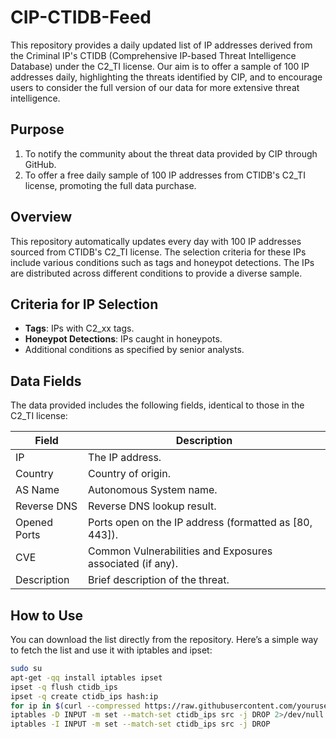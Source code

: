 # CIP-CTIDB-Feed

This repository provides a daily updated list of IP addresses derived from the Criminal IP's CTIDB (Comprehensive IP-based Threat Intelligence Database) under the C2_TI license. Our aim is to offer a sample of 100 IP addresses daily, highlighting the threats identified by CIP, and to encourage users to consider the full version of our data for more extensive threat intelligence.

## Purpose
1. To notify the community about the threat data provided by CIP through GitHub.
2. To offer a free daily sample of 100 IP addresses from CTIDB's C2_TI license, promoting the full data purchase.

## Overview
This repository automatically updates every day with 100 IP addresses sourced from CTIDB's C2_TI license. The selection criteria for these IPs include various conditions such as tags and honeypot detections. The IPs are distributed across different conditions to provide a diverse sample.

## Criteria for IP Selection
- **Tags**: IPs with C2_xx tags.
- **Honeypot Detections**: IPs caught in honeypots.
- Additional conditions as specified by senior analysts.

## Data Fields
The data provided includes the following fields, identical to those in the C2_TI license:

| Field         | Description                                            |
|---------------|--------------------------------------------------------|
| IP            | The IP address.                                        |
| Country       | Country of origin.                                     |
| AS Name       | Autonomous System name.                                |
| Reverse DNS   | Reverse DNS lookup result.                             |
| Opened Ports  | Ports open on the IP address (formatted as [80, 443]). |
| CVE           | Common Vulnerabilities and Exposures associated (if any). |
| Description   | Brief description of the threat.                       |

## How to Use
You can download the list directly from the repository. Here’s a simple way to fetch the list and use it with iptables and ipset:

```sh
sudo su
apt-get -qq install iptables ipset
ipset -q flush ctidb_ips
ipset -q create ctidb_ips hash:ip
for ip in $(curl --compressed https://raw.githubusercontent.com/yourusername/CriminalIP-CTIDB-Feed/main/ipsum.txt 2>/dev/null); do ipset add ctidb_ips $ip; done
iptables -D INPUT -m set --match-set ctidb_ips src -j DROP 2>/dev/null
iptables -I INPUT -m set --match-set ctidb_ips src -j DROP
